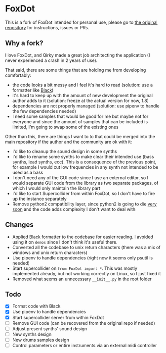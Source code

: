 # FoxDot
This is a fork of FoxDot intended for personal use, please go to [the original repository](https://github.com/Qirky/FoxDot) for instructions, issues or PRs.

## Why a fork?
I love FoxDot, and Qirky made a great job architecting the application (I never experienced a crash in 2 years of use).

That said, there are some things that are holding me from developing comfortably:
- the code looks a bit messy and I feel it's hard to read (solution: use a formatter like [Black](missing-link))
- it's hard to keep up with the amount of new development the original author adds to it (solution: freeze at the actual version for now, 1.8)
- dependencies are not properly managed (solution: use pipenv to handle the few dependencies needed)
- I need some samples that would be good for me but maybe not for everyone and since the amount of samples that can be included is limited, I'm going to swap some of the existing ones

Other than this, there are things I want to to that could be merged into the main repository if the author and the community are ok with it:
- I'd like to cleanup the sound design in some synths
- I'd like to rename some synths to make clear their intended use (bass synths, lead synths, ecc). This is a consequence of the previous point, for example I would cut low frequencies in any synth not intended to be used as a bass
- I don't need any of the GUI code since I use an external editor, so I would separate GUI code from the library as two separate packages, of which I would only maintain the library part
- I'd like to start Supercollider from within FoxDot, so I don't have to fire up the instance separately
- Remove python2 compatibility layer, since python2 is going to die [very soon](https://pythonclock.org) and the code adds complexity I don't want to deal with

## Changes
- Applied Black formatter to the codebase for easier reading. I avoided using it on `demos` since I don't think it's useful there.
- Converted all the codebase to unix return characters (there was a mix of windows and unix return characters)
- Use pipenv to handle dependencies (right now it seems only psutil is needed)
- Start supercollider on `from FoxDot import *`. This was mostly implemented already, but not working correctly on Linux, so I just fixed it
- Removed what seems an unnecessary `__init__.py` in the root folder


## Todo
- [x] Format code with Black
- [x] Use pipenv to handle dependencies
- [x] Start supercollider server from within FoxDot
- [ ] Remove GUI code (can be recovered from the original repo if needed)
- [ ] Adjust present synths' sound design
- [ ] New synths design
- [ ] New drums samples design
- [ ] Control parameters or entire instruments via an external midi controller
